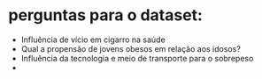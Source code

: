 # perguntas para o dataset:

- Influência de vício em cigarro na saúde
- Qual a propensão de jovens obesos em relação aos idosos?
- Influência da tecnologia e meio de transporte para o sobrepeso 
- 



